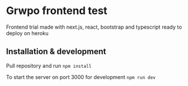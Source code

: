 # Grwpo frontend test 
Frontend trial made with next.js, react, bootstrap  and typescript ready to deploy on heroku

## Installation & development

Pull repository and run
`npm install`

To start the server on port 3000 for development
`npm run dev`

